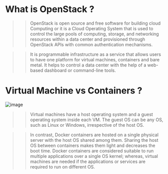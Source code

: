# What is OpenStack ?

>> OpenStack is open source and free software for building cloud Computing or it is a Cloud Operating System that is used to control the large pools of computing, storage, and networking resources within a data center and provisioned through OpenStack APIs with common authentication mechanisms.

>> It is programmable infrastructure as a service that allows users to have one platform for virtual machines, containers and bare metal. It helps to  control a data center with the help of a web-based dashboard or command-line tools.
# Virtual Machine vs Containers ? 

![image](https://user-images.githubusercontent.com/66677660/182036691-431c4a8c-f11e-4188-93c2-25405db2ea6d.png)

>> Virtual machines have a host operating system and a guest operating system inside each VM. The guest OS can be any OS, such as Linux or Windows, irrespective of the host OS. 

>> In contrast, Docker containers are hosted on a single physical server with the host OS shared among them. Sharing the host OS between containers makes them light and decreases the boot time. Docker containers are considered suitable to run multiple applications over a single OS kernel; whereas, virtual machines are needed if the applications or services are required to run on different OS.
